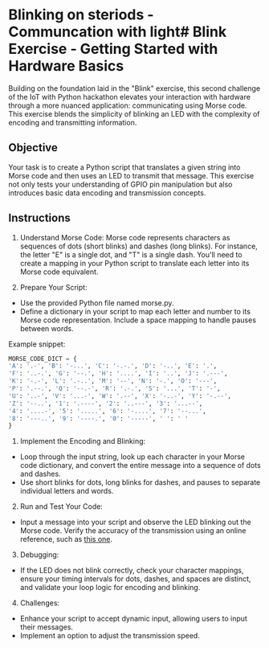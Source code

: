 # Blinking on steriods - Communcation with light# Blink Exercise - Getting Started with Hardware Basics

Building on the foundation laid in the "Blink" exercise, this second challenge of the IoT with Python hackathon elevates your interaction with hardware through a more nuanced application: communicating using Morse code. This exercise blends the simplicity of blinking an LED with the complexity of encoding and transmitting information.

## Objective

Your task is to create a Python script that translates a given string into Morse code and then uses an LED to transmit that message. This exercise not only tests your understanding of GPIO pin manipulation but also introduces basic data encoding and transmission concepts.

## Instructions

1. Understand Morse Code: Morse code represents characters as sequences of dots (short blinks) and dashes (long blinks). For instance, the letter "E" is a single dot, and "T" is a single dash. You'll need to create a mapping in your Python script to translate each letter into its Morse code equivalent.

2. Prepare Your Script:

- Use the provided Python file named morse.py.
- Define a dictionary in your script to map each letter and number to its Morse code representation. Include a space mapping to handle pauses between words.

Example snippet:

```python
MORSE_CODE_DICT = {
'A': '.-', 'B': '-...', 'C': '-.-.', 'D': '-..', 'E': '.',
'F': '..-.', 'G': '--.', 'H': '....', 'I': '..', 'J': '.---',
'K': '-.-', 'L': '.-..', 'M': '--', 'N': '-.', 'O': '---',
'P': '.--.', 'Q': '--.-', 'R': '.-.', 'S': '...', 'T': '-',
'U': '..-', 'V': '...-', 'W': '.--', 'X': '-..-', 'Y': '-.--',
'Z': '--..', '1': '.----', '2': '..---', '3': '...--',
'4': '....-', '5': '.....', '6': '-....', '7': '--...',
'8': '---..', '9': '----.', '0': '-----', ' ': ' '
}
```

1. Implement the Encoding and Blinking:

- Loop through the input string, look up each character in your Morse code dictionary, and convert the entire message into a sequence of dots and dashes.
- Use short blinks for dots, long blinks for dashes, and pauses to separate individual letters and words.

2. Run and Test Your Code:

- Input a message into your script and observe the LED blinking out the Morse code. Verify the accuracy of the transmission using an online reference, such as [this one](https://morsecode.world/international/translator.html).

3. Debugging:

- If the LED does not blink correctly, check your character mappings, ensure your timing intervals for dots, dashes, and spaces are distinct, and validate your loop logic for encoding and blinking.

4. Challenges:

- Enhance your script to accept dynamic input, allowing users to input their messages.
- Implement an option to adjust the transmission speed.
